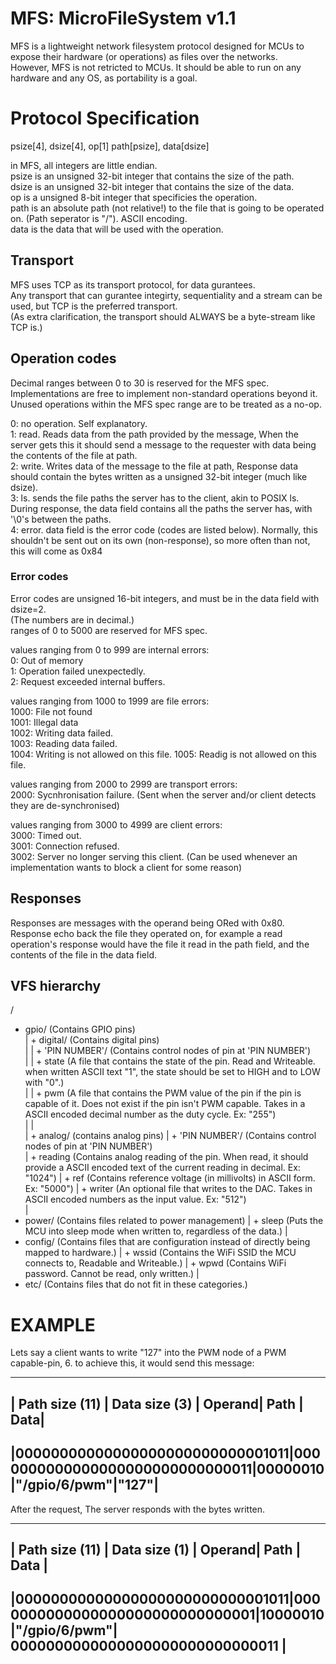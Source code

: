 # MFS: MicroFileSystem v1.1  
  
MFS is a lightweight network filesystem protocol designed for MCUs to expose their hardware (or operations) as files over the networks.  
However, MFS is not retricted to MCUs. It should be able to run on any hardware and any OS, as portability is a goal.  
  
# Protocol Specification  
  
psize[4], dsize[4], op[1] path[psize], data[dsize]  
  
in MFS, all integers are little endian.  
psize is an unsigned 32-bit integer that contains the size of the path.  
dsize is an unsigned 32-bit integer that contains the size of the data.  
op is a unsigned 8-bit integer that specificies the operation.  
path is an absolute path (not relative!) to the file that is going to be operated on. (Path seperator is "/"). ASCII encoding.  
data is the data that will be used with the operation.  
  
## Transport  
MFS uses TCP as its transport protocol, for data gurantees.  
Any transport that can gurantee integirty, sequentiality and a stream can be used, but TCP is the preferred transport.  
(As extra clarification, the transport should ALWAYS be a byte-stream like TCP is.)  
  
## Operation codes
Decimal ranges between 0 to 30 is reserved for the MFS spec. Implementations are free to implement non-standard operations beyond it.  
Unused operations within the MFS spec range are to be treated as a no-op.  

0: no operation. Self explanatory.  
1: read. Reads data from the path provided by the message, When the server gets this it should send a message to the requester with data being the contents of the file at path.  
2: write. Writes data of the message to the file at path, Response data should contain the bytes written as a unsigned 32-bit integer (much like dsize).  
3: ls. sends the file paths the server has to the client, akin to POSIX ls. During response, the data field contains all the paths the server has, with '\0's between the paths.  
4: error. data field is the error code (codes are listed below). Normally, this shouldn't be sent out on its own (non-response), so more often than not, this will come as 0x84 
    
  
### Error codes  
Error codes are unsigned 16-bit integers, and must be in the data field with dsize=2.  
(The numbers are in decimal.)  
ranges of 0 to 5000 are reserved for MFS spec.  
  
values ranging from 0 to 999 are internal errors:  
  0: Out of memory  
  1: Operation failed unexpectedly.  
  2: Request exceeded internal buffers.  
  
values ranging from 1000 to 1999 are file errors:  
  1000: File not found  
  1001: Illegal data  
  1002: Writing data failed.  
  1003: Reading data failed.  
  1004: Writing is not allowed on this file.
  1005: Readig is not allowed on this file.

values ranging from 2000 to 2999 are transport errors:  
  2000: Sycnhronisation failure. (Sent when the server and/or client detects they are de-synchronised)  

values ranging from 3000 to 4999 are client errors:  
  3000: Timed out.  
  3001: Connection refused.  
  3002: Server no longer serving this client. (Can be used whenever an implementation wants to block a client for some reason)  
  
## Responses  
Responses are messages with the operand being ORed with 0x80.  
Response echo back the file they operated on, for example a read operation's response would have the file it read in the path field, and the contents of the file in the data field.  

## VFS hierarchy
/  
+ gpio/ (Contains GPIO pins)  
|   + digital/ (Contains digital pins)  
|   |  + 'PIN NUMBER'/ (Contains control nodes of pin at 'PIN NUMBER')  
|   |     + state (A file that contains the state of the pin. Read and Writeable.  when written ASCII text "1", the state should be set to HIGH and to LOW with "0".)  
|   |     + pwm (A file that contains the PWM value of the pin if the pin is capable of it. Does not exist if the pin isn't PWM capable. Takes in a ASCII encoded decimal number as the duty cycle. Ex: "255")  
|   |  
|   + analog/ (contains analog pins)
|      + 'PIN NUMBER'/ (Contains control nodes of pin at 'PIN NUMBER')  
|         + reading (Contains analog reading of the pin. When read, it should provide a ASCII encoded text of the current reading in decimal. Ex: "1024")
|         + ref (Contains reference voltage (in millivolts) in ASCII form. Ex: "5000")
|         + writer (An optional file that writes to the DAC. Takes in ASCII encoded numbers as the input value. Ex: "512")  
|  
+ power/ (Contains files related to power management)
|   + sleep (Puts the MCU into sleep mode when written to, regardless of the data.)
|  
+ config/ (Contains files that are configuration instead of directly being mapped to hardware.)
|   + wssid (Contains the WiFi SSID the MCU connects to, Readable and Writeable.)
|   + wpwd (Contains WiFi password. Cannot be read, only written.)
|  
+ etc/ (Contains files that do not fit in these categories.)


# EXAMPLE  
Lets say a client wants to write "127" into the PWM node of a PWM capable-pin, 6. to achieve this, it would send this message:  
  
-----------------------------------------------------------------------------------------------  
|          Path size (11)        |           Data size (3)       | Operand|    Path     | Data|  
-----------------------------------------------------------------------------------------------  
|00000000000000000000000000001011|0000000000000000000000000000011|00000010|"/gpio/6/pwm"|"127"|  
-----------------------------------------------------------------------------------------------  
  
After the request, The server responds with the bytes written.  
  
---------------------------------------------------------------------------------------------------------------------------  
|          Path size (11)        |           Data size (1)       | Operand|    Path     |              Data               |  
---------------------------------------------------------------------------------------------------------------------------  
|00000000000000000000000000001011|0000000000000000000000000000001|10000010|"/gpio/6/pwm"| 0000000000000000000000000000011 |  
---------------------------------------------------------------------------------------------------------------------------  
